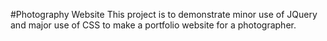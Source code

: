 #Photography Website
This project is to demonstrate minor use of JQuery and major use of CSS to make a portfolio website for a photographer.
